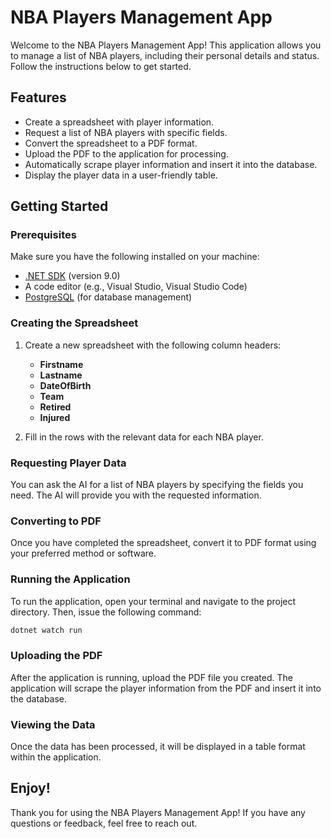 # NBA Players Management App

Welcome to the NBA Players Management App! This application allows you to manage a list of NBA players, including their personal details and status. Follow the instructions below to get started.

## Features

- Create a spreadsheet with player information.
- Request a list of NBA players with specific fields.
- Convert the spreadsheet to a PDF format.
- Upload the PDF to the application for processing.
- Automatically scrape player information and insert it into the database.
- Display the player data in a user-friendly table.

## Getting Started

### Prerequisites

Make sure you have the following installed on your machine:

- [.NET SDK](https://dotnet.microsoft.com/download) (version 9.0)
- A code editor (e.g., Visual Studio, Visual Studio Code)
- [PostgreSQL](https://www.enterprisedb.com/downloads/postgres-postgresql-downloads) (for database management)

### Creating the Spreadsheet

1. Create a new spreadsheet with the following column headers:
   - **Firstname**
   - **Lastname**
   - **DateOfBirth**
   - **Team**
   - **Retired**
   - **Injured**

2. Fill in the rows with the relevant data for each NBA player.

### Requesting Player Data

You can ask the AI for a list of NBA players by specifying the fields you need. The AI will provide you with the requested information.

### Converting to PDF

Once you have completed the spreadsheet, convert it to PDF format using your preferred method or software.

### Running the Application

To run the application, open your terminal and navigate to the project directory. Then, issue the following command:

```bash
dotnet watch run
```

### Uploading the PDF

After the application is running, upload the PDF file you created. The application will scrape the player information from the PDF and insert it into the database.

### Viewing the Data

Once the data has been processed, it will be displayed in a table format within the application.

## Enjoy!

Thank you for using the NBA Players Management App! If you have any questions or feedback, feel free to reach out.
